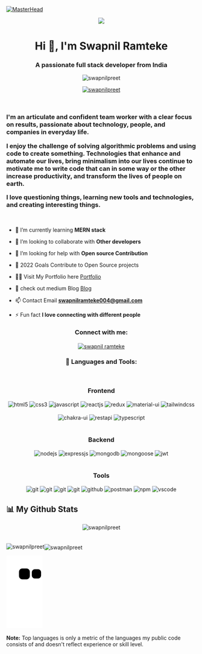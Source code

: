 [![MasterHead](https://miro.medium.com/proxy/1*OF0xEMkWBv-69zvmNs6RDQ.gif)](https://swapnil-protfolio.netlify.app/)

<div align="center">
 <img src="https://readme-typing-svg.herokuapp.com/?lines=Full+Stack+Web+Developer;MERN+Stack+Developer;Web+Developer;React+Developer;Quick+learner&color=cyan&center=true" />
</div>

<h1 align="center">Hi 👋, I'm Swapnil Ramteke</h1>
<h3 align="center">A passionate full stack developer from India</h3>

<p align="center"> <img src="https://komarev.com/ghpvc/?username=swapnilpreet&label=Profile%20views&color=0e75b6&style=flat" alt="swapnilpreet" /> </p>

<p align="center" margin="10px"> <a href="https://github.com/ryo-ma/github-profile-trophy"><img src="https://github-profile-trophy.vercel.app/?username=swapnilpreet" alt="swapnilpreet" /></a> </p>

<p align="left"> <a href="https://twitter.com/" target="blank"><img src="https://img.shields.io/twitter/follow/?logo=twitter&style=for-the-badge" alt="" /></a> </p>

<h3>I'm an articulate and confident team worker with a clear focus on results, passionate about technology, people, and companies in everyday life. 


I enjoy the challenge of solving algorithmic problems and using code to create something. Technologies that enhance and automate our lives, bring minimalism into our lives continue to motivate me to write code that can in some way or the other increase productivity, and transform the lives of people on earth.

I love questioning things, learning new tools and technologies, and creating interesting things.</h3>
</br>

- 🌱 I’m currently learning **MERN stack**

- 👯 I’m looking to collaborate with **Other developers**

- 🤝 I’m looking for help with **Open source Contribution**

- 📝 2022 Goals Contribute to Open Source projects

- 👨‍💻 Visit My Portfolio here [Portfolio](https://leafy-banoffee-e3196d.netlify.app/)

- 📝 check out medium Blog [Blog](https://medium.com/@swapnilramteke004)

- 📫 Contact Email **swapnilramteke004@gmail.com**

- ⚡ Fun fact **I love connecting with different people**

<h3 align="center">Connect with me:</h3>
<p align="center">
<a href="https://linkedin.com/in/swapnil ramteke" target="blank"><img align="center" src="https://raw.githubusercontent.com/rahuldkjain/github-profile-readme-generator/master/src/images/icons/Social/linked-in-alt.svg" alt="swapnil ramteke" height="30" width="40" /></a>
</p>

<h3 align="center">🚀 Languages and Tools:</h3>
<br/>

 <div align="center"><h3 align="center">Frontend</h3>
<img src="https://img.shields.io/badge/html5-%23E34F26.svg?style=for-the-badge&logo=html5&logoColor=white" align="center" alt="html5">
<img src = "https://img.shields.io/badge/css3-%231572B6.svg?style=for-the-badge&logo=css3&logoColor=white" align="center" alt="css3">
<img src ="https://img.shields.io/badge/javascript-%23323330.svg?style=for-the-badge&logo=javascript&logoColor=%23F7DF1E" align="center" alt="javascript">
<img src="https://img.shields.io/badge/React-20232A?style=for-the-badge&logo=react&logoColor=61DAFB"  align="center" alt="reactjs" />
<img src="https://img.shields.io/badge/Redux-593D88?style=for-the-badge&logo=redux&logoColor=white"  align="center" alt="redux" />
<img src="https://img.shields.io/badge/Material%20UI-007FFF?style=for-the-badge&logo=mui&logoColor=white"  align="center" alt="material-ui"/>
<img src = "https://img.shields.io/badge/tailwind css-%2338B2AC.svg?style=for-the-badge&logo=tailwind-css&logoColor=white" align="center" alt="tailwindcss"/>
<br/>
<br/>
   <img src = "https://img.shields.io/badge/chakra ui-%234ED1C5.svg?style=for-the-badge&logo=chakraui&logoColor=white" align="center" alt="chakra-ui"/>
   <img src="https://img.shields.io/badge/rest api-%23000000.svg?style=for-the-badge&logo=flask&logoColor=white" align="center" alt="restapi"/>
   <img src="https://img.shields.io/badge/typescript-%23E34F26.svg?style=for-the-badge&logo=flask&logoColor=white" align="center" alt="typescript"/>
</div>

<br/>

<div align="center"><h3 align="center">Backend</h3> 
    <img src="https://img.shields.io/badge/Node.js-339933?style=for-the-badge&logo=nodedotjs&logoColor=white" align="center" alt="nodejs" />
    <img src="https://img.shields.io/badge/Express.js-000000?style=for-the-badge&logo=express&logoColor=white" align="center" alt="expressjs"/>
    <img src="https://img.shields.io/badge/MongoDB-4EA94B?style=for-the-badge&logo=mongodb&logoColor=white" align="center" alt="mongodb"/>
    <img src="https://img.shields.io/badge/mongoose-%2300f.svg?style=for-the-badge&logo=fastify&logoColor=white" align="center" alt="mongoose"/>
    <img src="https://img.shields.io/badge/JWT-black?style=for-the-badge&logo=JSON%20web%20tokens" align="center" alt="jwt"/>
</div>

<br/>

<div align="center"><h3 align="center">Tools</h3> 
    <img src="https://img.shields.io/badge/heroku-%23430098.svg?style=for-the-badge&logo=heroku&logoColor=white" align="center" alt="git"/>
    <img src="https://img.shields.io/badge/netlify-%23000000.svg?style=for-the-badge&logo=netlify&logoColor=#00C7B7" align="center" alt="git"/>
    <img src="https://img.shields.io/badge/vercel-%23000000.svg?style=for-the-badge&logo=vercel&logoColor=whit" align="center" alt="git"/>
    <img src="https://img.shields.io/badge/Git-f44d27?style=for-the-badge&logo=git&logoColor=white"  align="center" alt="git"/>
    <img src="https://img.shields.io/badge/GitHub-100000?style=for-the-badge&logo=github&logoColor=white"  align="center" alt="github"/>
    <img src="https://img.shields.io/badge/Postman-FF6C37?style=for-the-badge&logo=postman&logoColor=white" align="center" alt="postman">
    <img src="https://img.shields.io/badge/NPM-%23000000.svg?style=for-the-badge&logo=npm&logoColor=white" align="center" alt="npm">
    <img src="https://img.shields.io/badge/Visual%20Studio-5C2D91.svg?style=for-the-badge&logo=visual-studio&logoColor=white"  align="center" alt="vscode"/>
</div>





 ## 📊 My Github Stats

<div align="center"><img align="center" src="https://github-readme-streak-stats.herokuapp.com/?user=swapnilpreet&" alt="swapnilpreet" /></div>

<br/>
<br/>

 <div align="displayflex">
   <img align="left" src="https://github-readme-stats.vercel.app/api/top-langs?username=swapnilpreet&show_icons=true&locale=en&layout=compact" alt="swapnilpreet" />
   <img align="center" src="https://github-readme-stats.vercel.app/api?username=swapnilpreet&show_icons=true&locale=en" alt="swapnilpreet" />
</div>


<div> 
 
<!--   ![Snake animation](https://github.com/DeepanshuChugh/blob/output/github-contribution-grid-snake.svg) -->
   
  ![Snake animation](https://github.com/rafaballerini/rafaballerini/blob/output/github-contribution-grid-snake.svg)
 
</div>
<b>Note:</b> Top languages is only a metric of the languages my public code consists of and doesn't reflect experience or skill level.
 

